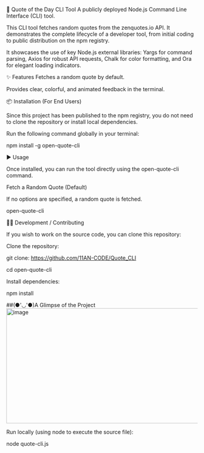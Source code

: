 📝 Quote of the Day CLI Tool
A publicly deployed Node.js Command Line Interface (CLI) tool.

This CLI tool fetches random quotes from the zenquotes.io API. It demonstrates the complete lifecycle of a developer tool, from initial coding to public distribution on the npm registry.

It showcases the use of key Node.js external libraries: Yargs for command parsing, Axios for robust API requests, Chalk for color formatting, and Ora for elegant loading indicators.

✨ Features
Fetches a random quote by default.

Provides clear, colorful, and animated feedback in the terminal.

📦 Installation (For End Users)

Since this project has been published to the npm registry, you do not need to clone the repository or install local dependencies.

Run the following command globally in your terminal:

npm install -g open-quote-cli


▶️ Usage

Once installed, you can run the tool directly using the open-quote-cli command.

Fetch a Random Quote (Default)

If no options are specified, a random quote is fetched.

open-quote-cli



🧑‍💻 Development / Contributing

If you wish to work on the source code, you can clone this repository:

Clone the repository:

git clone: https://github.com/11AN-CODE/Quote_CLI

cd open-quote-cli


Install dependencies:

npm install

##(●'◡'●)A Glimpse of the Project
<img width="999" height="303" alt="image" src="https://github.com/user-attachments/assets/33a159de-a7c4-485e-bda5-3e4e63804be9" />



Run locally (using node to execute the source file):

node quote-cli.js

